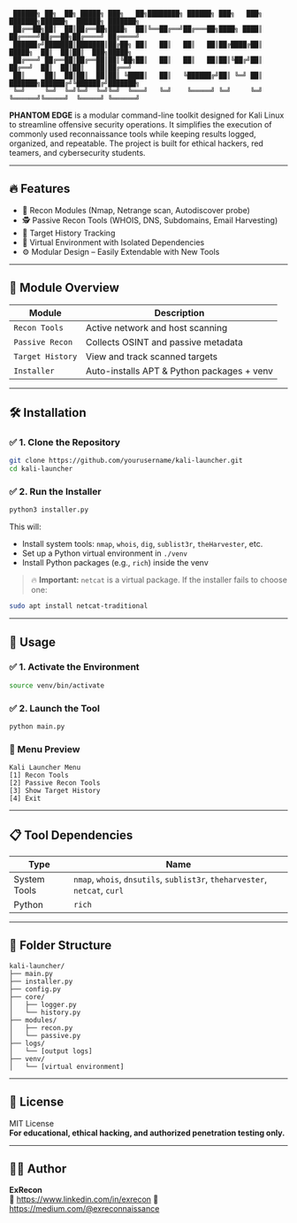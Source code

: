 
     ██████╗ ██╗  ██╗ █████╗ ███╗   ██╗████████╗ ██████╗ ███╗   ███╗    ███████╗██████╗  ██████╗ ███████╗
     ██╔══██╗██║  ██║██╔══██╗████╗  ██║╚══██╔══╝██╔═══██╗████╗ ████║    ██╔════╝██╔══██╗██╔════╝ ██╔════╝
     ██████╔╝███████║███████║██╔██╗ ██║   ██║   ██║   ██║██╔████╔██║    █████╗  ██║  ██║██║  ███╗█████╗  
     ██╔═══╝ ██╔══██║██╔══██║██║╚██╗██║   ██║   ██║   ██║██║╚██╔╝██║    ██╔══╝  ██║  ██║██║   ██║██╔══╝  
     ██║     ██║  ██║██║  ██║██║ ╚████║   ██║   ╚██████╔╝██║ ╚═╝ ██║    ███████╗██████╔╝╚██████╔╝███████╗
     ╚═╝     ╚═╝  ╚═╝╚═╝  ╚═╝╚═╝  ╚═══╝   ╚═╝    ╚═════╝ ╚═╝     ╚═╝    ╚══════╝╚═════╝  ╚═════╝ ╚══════╝
                                                                                                    


**PHANTOM EDGE** is a modular command-line toolkit designed for Kali Linux to streamline offensive security operations. It simplifies the execution of commonly used reconnaissance tools while keeping results logged, organized, and repeatable. The project is built for ethical hackers, red teamers, and cybersecurity students.

---

## 🔥 Features

- 📡 Recon Modules (Nmap, Netrange scan, Autodiscover probe)
- 🕵️ Passive Recon Tools (WHOIS, DNS, Subdomains, Email Harvesting)
- 📁 Target History Tracking
- 🧪 Virtual Environment with Isolated Dependencies
- ⚙️ Modular Design – Easily Extendable with New Tools

---

## 📂 Module Overview

| Module            | Description                                  |
|-------------------|----------------------------------------------|
| `Recon Tools`     | Active network and host scanning             |
| `Passive Recon`   | Collects OSINT and passive metadata          |
| `Target History`  | View and track scanned targets               |
| `Installer`       | Auto-installs APT & Python packages + venv   |

---

## 🛠️ Installation

### ✅ 1. Clone the Repository
```bash
git clone https://github.com/yourusername/kali-launcher.git
cd kali-launcher
```

### ✅ 2. Run the Installer
```bash
python3 installer.py
```

This will:
- Install system tools: `nmap`, `whois`, `dig`, `sublist3r`, `theHarvester`, etc.
- Set up a Python virtual environment in `./venv`
- Install Python packages (e.g., `rich`) inside the venv

> 🔥 **Important:** `netcat` is a virtual package. If the installer fails to choose one:
```bash
sudo apt install netcat-traditional
```

---

## 🚀 Usage

### ✅ 1. Activate the Environment
```bash
source venv/bin/activate
```

### ✅ 2. Launch the Tool
```bash
python main.py
```

### 🧭 Menu Preview
```
Kali Launcher Menu
[1] Recon Tools
[2] Passive Recon Tools
[3] Show Target History
[4] Exit
```

---

## 📋 Tool Dependencies

| Type         | Name                        |
|--------------|-----------------------------|
| System Tools | `nmap`, `whois`, `dnsutils`, `sublist3r`, `theharvester`, `netcat`, `curl` |
| Python       | `rich`                      |

---

## 📁 Folder Structure

```
kali-launcher/
├── main.py
├── installer.py
├── config.py
├── core/
│   ├── logger.py
│   └── history.py
├── modules/
│   ├── recon.py
│   └── passive.py
├── logs/
│   └── [output logs]
├── venv/
│   └── [virtual environment]
```

---



## 📜 License

MIT License  
**For educational, ethical hacking, and authorized penetration testing only.**

---

## 🧑‍💻 Author

**ExRecon**  
🔗 https://www.linkedin.com/in/exrecon
🔗 https://medium.com/@exreconnaissance
